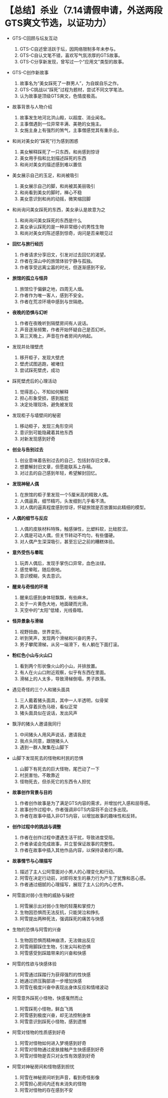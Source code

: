 # 【总结】杀业（7.14请假申请，外送两段GTS爽文节选，以证功力）

-   GTS-C回顾与坛友互动
    1.  GTS-C自述曾活跃于坛，因网络限制多年未参与。
    2.  GTS-C自认文笔不错，喜欢写气氛浓厚的GTS故事。
    3.  GTS-C分享新发现，曾写过一个“应用文”类型的故事。
-   GTS-C创作新故事
    1.  故事名为“美女踩死了一群男人”，为自娱自乐之作。
    2.  GTS-C挑战以“踩死”过程为题材，尝试不同文学笔法。
    3.  认为故事是顶级GTS爽文，色情度极高。
-   故事背景与人物介绍
    1.  故事发生地河北洪山殿，以超度、消业闻名。
    2.  主事僧遇到一位异常丰满、美艳的女施主。
    3.  女施主身上有强烈的煞气，主事僧感觉其有重杀业。
-   和尚对美女的“踩死”行为感到困惑
    1.  美女解释踩死了一只东西，和尚感到惊讶
    2.  美女用手指和比划描述踩死的东西
    3.  和尚对美女的描述感到难以置信
-   美女展示自己的玉足，和尚被吸引
    1.  美女展示自己的脚，和尚被其美丽吸引
    2.  和尚看到美女的脚时，禅心不稳
    3.  美女意识到和尚的动摇，微笑缩回脚
-   和尚询问美女踩死的东西，美女承认是故意为之
    1.  和尚询问美女踩死的东西是什么
    2.  美女承认踩死的是一种非常细小的男性生物
    3.  和尚对美女的陈述感到惊奇，询问是否亲眼见过
-   **回忆与旅行经历**
    1.  作者请求分享旧文，引发对过去回忆的渴望。
    2.  作者在深山中的旅馆体验宁静与孤独。
    3.  作者享受远离尘嚣的时光，但逐渐感到不安。
-   **旅馆的孤立与怪异**
    1.  旅馆位于偏僻之地，四周无人烟。
    2.  作者作为唯一客人，感到不安全。
    3.  作者在荒凉环境中感到与世隔绝。
-   **夜晚的恐惧与幻听**
    1.  作者在夜晚听到隔壁房间有人说话。
    2.  声音逐渐频繁，作者开始怀疑自己是否幻听。
    3.  第三天晚上，声音在作者房间内响起。
-   发现并处理壁虎
    1.  移开柜子，发现大壁虎
    2.  壁虎试图逃跑，被堵住
    3.  尝试踩死壁虎，成功
-   踩死壁虎后的心理活动
    1.  觉得恶心，不知如何解释
    2.  担心形象受损，感到尴尬
    3.  决定处理现场，避免被发现
-   发现柜子与墙壁间的秘密
    1.  移动柜子，发现三角形空间
    2.  意识到可能隐藏着其他东西
    3.  对新发现感到好奇
-   **创业与告别过去**
    1.  创业意味着告别过去的自己，包括封存旧文章。
    2.  想要解封旧文章，但愿能联系上存稿。
    3.  对过去的自己感到年轻，希望解封回忆。
-   **发现神秘人偶**
    1.  在旅馆的柜子里发现一个5厘米高的精致人偶。
    2.  人偶逼真，细节精巧，头发细到几乎看不清。
    3.  对人偶的逼真程度感到惊讶，怀疑旅馆是否放置如此精细的模型。
-   **人偶的细节与反应**
    1.  人偶的皮肤材料特殊，触感弹性，比塑料软，比硅胶涩。
    2.  人偶是可动人偶，但关节转动不均匀，有些僵硬。
    3.  对人偶产生深深吸引，甚至忘记之前的糟糕体验。
-   **意外受伤与晕眩**
    1.  玩弄人偶后，发现手掌伤口异常，血色淡绿。
    2.  感觉晕眩，随后倒地。
    3.  意识模糊，失去意识。
-   **醒来与奇怪的环境**
    1.  醒来后感到身体轻飘飘，有些麻木。
    2.  处于一片黄色大地，地面硬而光滑。
    3.  天空中的“太阳”低矮，光线昏暗。
-   **怪异景象与滑梯**
    1.  视野扭曲，世界变形。
    2.  听到笑声，发现两个滑梯和兴奋的男子。
    3.  男子攀爬滑梯，从另一端滑下，有人躺在下面打滚。
-   **粉红色小山与火山口**
    1.  看到两个形状像火山的小山，并排放置。
    2.  有人在火山口附近观察，似乎有东西在里面。
    3.  滑梯上的人太多，导致滑梯倒塌，男子跌落。
-   遇见奇怪的三个人和猪头面具
    1.  三人戴着猪头面具，其中一人半透明，似骨架
    2.  两人穿着灰色马褂，看似正常
    3.  猪头面具似在说话，发出风声
-   飘浮的猪头人邀请我同行
    1.  中间猪头人用风声说话，邀请我走
    2.  我点头同意，跟随猪头人
    3.  遇到一群人聚集在山脚下
-   山脚下发现死去的怪物和村民的恐惧
    1.  山脚下有死去的巨大怪物，尾巴动了一下
    2.  村民害怕，不敢靠近
    3.  怪物死去，但杀死它的东西令人担忧
-   **故事创作背景与目的**
    1.  作者创作故事是为了满足GTS内容的需求，并增加代入感和屈辱感。
    2.  故事创作过程中，作者强调非GTS内容将不会过多出现。
    3.  作者在故事中插入非GTS内容，以增加故事的趣味性和反转。
-   **创作过程中的挑战与调整**
    1.  作者在创作过程中遭遇生活干扰，导致进度受阻。
    2.  作者承诺会完成故事，并立誓保证故事的完整性。
    3.  作者在故事中插入其他作品内容，以保持读者的兴趣。
-   **故事情节与心理描写**
    1.  描述了主人公阿雪面对小男人的心理变化和行动。
    2.  阿雪在决定行动前，对即将发生的暴力行为产生了犹豫和恶心感。
    3.  作者通过细腻的心理描写，展现了主人公的内心世界。

-   阿雪面对弱小生物的威胁与操控
    1.  阿雪展示出对弱小生物的轻蔑和掌控力
    2.  生物因恐惧而无法反抗，只能哭泣和挣扎
    3.  阿雪提出两种死法，强调踩死的痛苦与快感
-   生物的恐惧与阿雪的兴奋
    1.  生物因恐惧而精神崩溃，无法做出反应
    2.  阿雪用脚踩住生物，引发尖叫和恐惧
    3.  阿雪感受到踩踏带来的兴奋和快感
-   阿雪的性欲与快感体验
    1.  阿雪通过踩踏行为获得强烈的性快感
    2.  她通过挤压胸部进一步增加快感
    3.  阿雪在极度兴奋中表现出身体反应和情绪波动
-   阿雪意外踩死小怪物，快感戛然而止
    1.  阿雪踩死小怪物，鲜血飞溅
    2.  阿雪感到极度兴奋，却无法控制身体
    3.  阿雪意识到踩死小怪物，感到遗憾
-   阿雪对怪物的性质感到好奇
    1.  阿雪对怪物如何进入梦境感到好奇
    2.  阿雪对怪物通过皮肤接触产生快感感到好奇
    3.  阿雪对怪物是否只对女性有效感到好奇
-   阿雪对神秘房间和怪物感到担忧
    1.  阿雪在神秘房间听到声音，看到奇怪影像
    2.  阿雪担心房间内还有未消失的怪物
    3.  阿雪对怪物的存在感到不安
